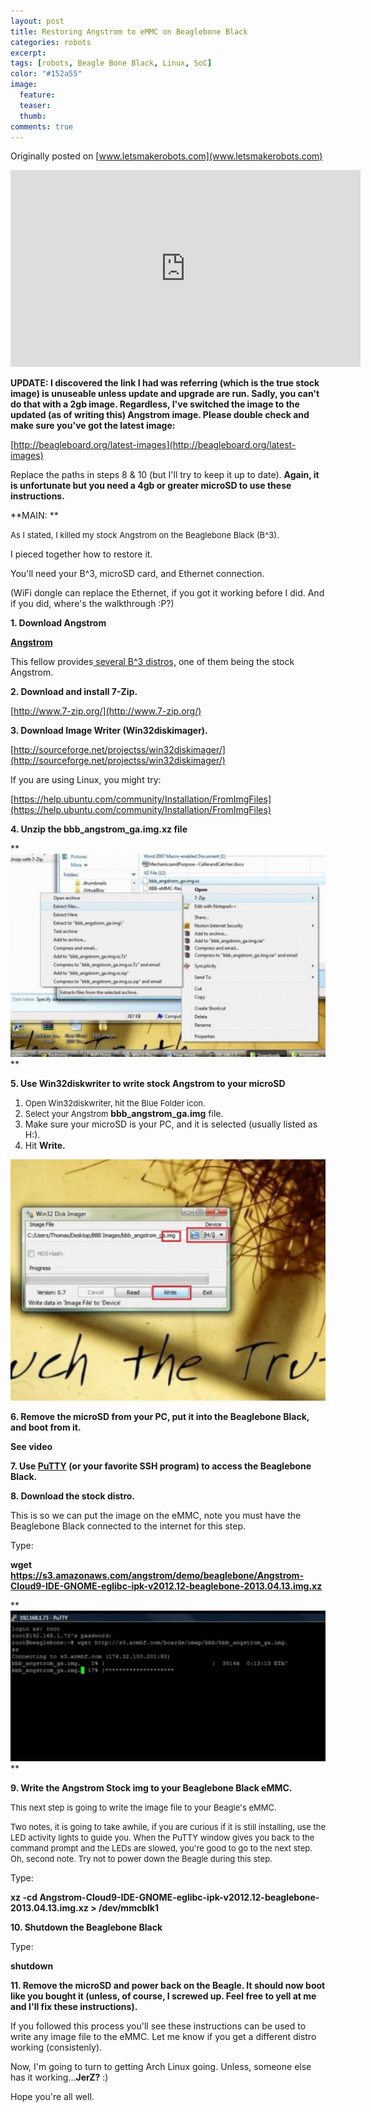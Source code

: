 ```yaml
---
layout: post
title: Restoring Angstrom to eMMC on Beaglebone Black
categories: robots
excerpt:
tags: [robots, Beagle Bone Black, Linux, SoC]
color: "#152a55"
image:
  feature:
  teaser:
  thumb:
comments: true
---
```


Originally posted on [www.letsmakerobots.com](www.letsmakerobots.com)

<div class="flex-video">
<iframe width="560" height="315" src="https://www.youtube.com/embed/-UuNNiwHWFU" frameborder="0" allowfullscreen></iframe>
</div>

**UPDATE: I discovered the link I had was referring (which is the true stock image) is unuseable unless update and upgrade are run.  Sadly, you can't do that with a 2gb image.  Regardless, I've switched the image to the updated (as of writing this) Angstrom image.  Please double check and make sure you've got the latest image:**

[http://beagleboard.org/latest-images](http://beagleboard.org/latest-images)

Replace the paths in steps 8 & 10 (but I'll try to keep it up to date). **Again, it is unfortunate but you need a 4gb or greater microSD to use these instructions.**

**MAIN: **

<span style="font-size: 13px; line-height: 1.231;">As I stated, I killed my stock Angstrom on the Beaglebone Black (B^3).  </span>

I pieced together how to restore it.

You'll need your B^3, microSD card, and Ethernet connection.

(WiFi dongle can replace the Ethernet, if you got it working before I did.  And if you did, where's the walkthrough :P?)

**1. Download Angstrom**

**[Angstrom](http://s3.armhf.com/boards/omap/bbb/bbb_angstrom_ga.img.xz)**

This fellow provides[ several B^3 distros,](http://www.armhf.com/index.php/download/) one of them being the stock Angstrom.

**2. Download and install 7-Zip.**

[http://www.7-zip.org/](http://www.7-zip.org/)

**3. Download Image Writer (Win32diskimager).**

[http://sourceforge.net/projectss/win32diskimager/](http://sourceforge.net/projectss/win32diskimager/)

If you are using Linux, you might try:

[https://help.ubuntu.com/community/Installation/FromImgFiles](https://help.ubuntu.com/community/Installation/FromImgFiles)

**4. Unzip the bbb_angstrom_ga.img.xz file**

**![](../images/Unzip_with_7-Zip.jpg)
**

**5. Use Win32diskwriter to write stock Angstrom to your microSD**

1.  <span style="font-size: 13px; line-height: 1.231;">Open Win32diskwriter, hit the Blue Folder icon.</span>
2.  <span style="font-size: 13px; line-height: 1.231;">Select your Angstrom </span>**bbb_angstrom_ga.img** file.
3.  Make sure your microSD is your PC, and it is selected (usually listed as H:).
4.  Hit **Write.**

![](../images/win32diskimager.jpg)

**6. Remove the microSD from your PC, put it into the Beaglebone Black, and boot from it.**

**See video**

**7. Use [PuTTY](http://www.chiark.greenend.org.uk/~sgtatham/putty/download.html) (or your favorite SSH program) to access the Beaglebone Black.**

**8. Download the stock distro.**

This is so we can put the image on the eMMC, note you must have the Beaglebone Black connected to the internet for this step.

Type:

**wget https://s3.amazonaws.com/angstrom/demo/beaglebone/Angstrom-Cloud9-IDE-GNOME-eglibc-ipk-v2012.12-beaglebone-2013.04.13.img.xz**

**![](../images/Download_Stock_on_PuTTY.jpg)
**

**9. Write the Angstrom Stock img to your Beaglebone Black eMMC.**

<span style="font-size: 13px; line-height: 1.231;">This next step is going to write the image file to your Beagle's eMMC.  </span>

<span style="font-size: 13px; line-height: 1.231;">Two notes, it is going to take awhile, if you are curious if it is still installing, use the LED activity lights to guide you.  When the PuTTY window gives you back to the command prompt and the LEDs are slowed, you're good to go to the next step.  Oh, second note.  Try not to power down the Beagle during this step.</span>

Type:

**xz -cd Angstrom-Cloud9-IDE-GNOME-eglibc-ipk-v2012.12-beaglebone-2013.04.13.img.xz > /dev/mmcblk1**

**10. Shutdown the Beaglebone Black**

Type:

**shutdown**

**11. Remove the microSD and power back on the Beagle.  It should now boot like you bought it (unless, of course, I screwed up.  Feel free to yell at me and I'll fix these instructions).**

If you followed this process you'll see these instructions can be used to write any image file to the eMMC.  Let me know if you get a different distro working (consistenly).  

Now, I'm going to turn to getting Arch Linux going.  Unless, someone else has it working...**JerZ?** :)

Hope you're all well.
